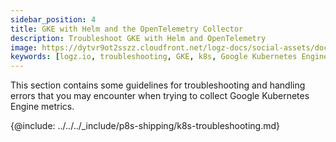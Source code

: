 ```yaml
---
sidebar_position: 4
title: GKE with Helm and the OpenTelemetry Collector
description: Troubleshoot GKE with Helm and OpenTelemetry
image: https://dytvr9ot2sszz.cloudfront.net/logz-docs/social-assets/docs-social.jpg
keywords: [logz.io, troubleshooting, GKE, k8s, Google Kubernetes Engine, opentelemetry, helm, helm chart]
---
```


This section contains some guidelines for troubleshooting and handling errors that you may encounter when trying to collect Google Kubernetes Engine metrics.

{@include: ../../../_include/p8s-shipping/k8s-troubleshooting.md}
